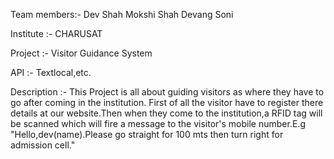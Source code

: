 Team members:- Dev Shah
               Mokshi Shah
               Devang Soni
               
Institute   :- CHARUSAT

Project     :- Visitor Guidance System

API         :- Textlocal,etc.

Description :- This Project is all about guiding visitors as where they have to go after coming in the institution.
               First of all the visitor have to register there details at our website.Then when they come to the institution,a RFID tag will be scanned which will fire a message                  to the visitor's mobile number.E.g "Hello,dev(name).Please go straight for 100 mts then turn right for admission cell."
